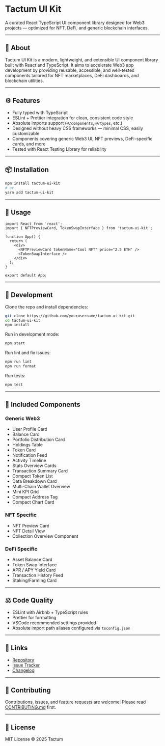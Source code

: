 # Tactum UI Kit

A curated React TypeScript UI component library designed for Web3 projects — optimized for NFT, DeFi, and generic blockchain interfaces.

---

## 🚀 About

Tactum UI Kit is a modern, lightweight, and extensible UI component library built with React and TypeScript. It aims to accelerate Web3 app development by providing reusable, accessible, and well-tested components tailored for NFT marketplaces, DeFi dashboards, and blockchain utilities.

---

## ⚙️ Features

- Fully typed with TypeScript  
- ESLint + Prettier integration for clean, consistent code style  
- Absolute imports support (`@/components`, `@/types`, etc.)  
- Designed without heavy CSS frameworks — minimal CSS, easily customizable  
- Components covering generic Web3 UI, NFT previews, DeFi-specific cards, and more  
- Tested with React Testing Library for reliability  

---

## 📦 Installation

```bash
npm install tactum-ui-kit
# or
yarn add tactum-ui-kit
```

---

## 🔨 Usage

```tsx
import React from 'react';
import { NFTPreviewCard, TokenSwapInterface } from 'tactum-ui-kit';

function App() {
  return (
    <div>
      <NFTPreviewCard tokenName="Cool NFT" price="2.5 ETH" />
      <TokenSwapInterface />
    </div>
  );
}

export default App;
```

---

## 🧰 Development

Clone the repo and install dependencies:

```bash
git clone https://github.com/yourusername/tactum-ui-kit.git
cd tactum-ui-kit
npm install
```

Run in development mode:

```bash
npm start
```

Run lint and fix issues:

```bash
npm run lint
npm run format
```

Run tests:

```bash
npm test
```

---

## 🧩 Included Components

### Generic Web3

- User Profile Card  
- Balance Card  
- Portfolio Distribution Card  
- Holdings Table  
- Token Card  
- Notification Feed  
- Activity Timeline  
- Stats Overview Cards  
- Transaction Summary Card  
- Compact Token List  
- Data Breakdown Card  
- Multi-Chain Wallet Overview  
- Mini KPI Grid  
- Compact Address Tag  
- Compact Chart Card  

### NFT Specific

- NFT Preview Card  
- NFT Detail View  
- Collection Overview Component  

### DeFi Specific

- Asset Balance Card  
- Token Swap Interface  
- APR / APY Yield Card  
- Transaction History Feed  
- Staking/Farming Card  

---

## ⚖️ Code Quality

- ESLint with Airbnb + TypeScript rules  
- Prettier for formatting  
- VSCode recommended settings provided  
- Absolute import path aliases configured via `tsconfig.json`

---

## 🔗 Links

- [Repository](https://github.com/yourusername/tactum-ui-kit)  
- [Issue Tracker](https://github.com/yourusername/tactum-ui-kit/issues)  
- [Changelog](https://github.com/yourusername/tactum-ui-kit/releases)

---

## 🤝 Contributing

Contributions, issues, and feature requests are welcome! Please read [CONTRIBUTING.md](./CONTRIBUTING.md) first.

---

## 📄 License

MIT License © 2025 Tactum
